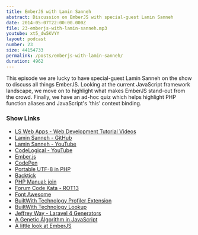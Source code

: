 ```yaml
---
title: EmberJS with Lamin Sanneh
abstract: Discussion on EmberJS with special-guest Lamin Sanneh
date: 2014-05-07T22:00:00.000Z
file: 23-emberjs-with-lamin-sanneh.mp3
youtube: xt5_dw5KVYY
layout: podcast
number: 23
size: 44154733
permalink: /posts/emberjs-with-lamin-sanneh/
duration: 4962
---
```


This episode we are lucky to have special-guest Lamin Sanneh on the show to discuss all things EmberJS.
Looking at the current JavaScript framework landscape, we move on to highlight what makes EmberJS stand-out from the crowd.
Finally, we have an ad-hoc quiz which helps highlight PHP function aliases and JavaScript's 'this' context binding.

### Show Links

- [LS Web Apps - Web Development Tutorial Videos](http://www.lswebapps.com/)
- [Lamin Sanneh - GitHub](https://github.com/LaminSanneh)
- [Lamin Sanneh - YouTube](http://www.youtube.com/user/LSWebApps)
- [CodeLogical - YouTube](http://www.youtube.com/user/TheCodeLogical)
- [Ember.js](http://emberjs.com/)
- [CodePen](http://codepen.io/)
- [Portable UTF-8 in PHP](http://pageconfig.com/post/portable-utf8)
- [Backtick](http://backtick.io/)
- [PHP Manual: join](http://php.net/function.join)
- [Forum Code Kata - ROT13](http://forum.threedevsandamaybe.com/viewtopic.php?f=1&t=2)
- [Font Awesome](http://fortawesome.github.io/Font-Awesome/)
- [BuiltWith Technology Profiler Extension](https://chrome.google.com/webstore/detail/builtwith-technology-prof/dapjbgnjinbpoindlpdmhochffioedbn?hl=en)
- [BuiltWith Technology Lookup](http://builtwith.com/)
- [Jeffrey Way - Laravel 4 Generators](https://github.com/JeffreyWay/Laravel-4-Generators)
- [A Genetic Algorithm in JavaScript](http://michaelbudd.org/tutorials/view/22/a-genetic-algorith-in-javascript)
- [A little look at EmberJS](http://michaelbudd.org/tutorials/view/23/a-little-look-at-ember-js)
